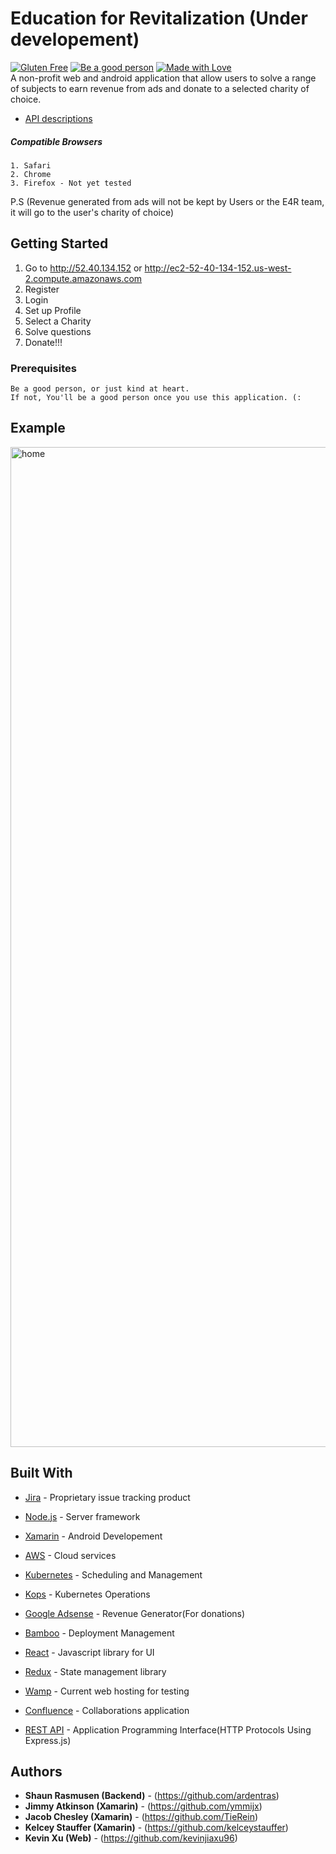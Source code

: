 # Education for Revitalization (Under developement)
<a href="#"> 
  <img src="https://forthebadge.com/images/badges/gluten-free.svg"
       alt="Gluten Free"></a>

<a href="#"> 
  <img src="https://forthebadge.com/images/badges/makes-people-smile.svg"
       alt="Be a good person"></a>

<a href="#"> 
  <img src="https://forthebadge.com/images/badges/built-with-love.svg"
       alt="Made with Love"></a>

<br>
A non-profit web and android application that allow users to solve a range of subjects to earn revenue from ads and donate to a selected charity of choice.


<ul><li><a href="https://github.com/ardentras/e4r/tree/master/app">API descriptions</a></li></ul>

##### Compatible Browsers
```
1. Safari
2. Chrome
3. Firefox - Not yet tested
```

P.S (Revenue generated from ads will not be kept by Users or the E4R team, it will go to the user's charity of choice)

## Getting Started

1. Go to <a href="http://52.40.134.152" target="_blank">http://52.40.134.152</a> or <a href="http://ec2-52-40-134-152.us-west-2.compute.amazonaws.com" target="_blank">http://ec2-52-40-134-152.us-west-2.compute.amazonaws.com</a>
2. Register
3. Login
4. Set up Profile
5. Select a Charity
6. Solve questions
7. Donate!!!

### Prerequisites

```
Be a good person, or just kind at heart.
If not, You'll be a good person once you use this application. (:
```

## Example
<img width="1600" alt="home" src="https://user-images.githubusercontent.com/26973140/35903926-023d11f6-0b96-11e8-8538-0a7f4a372607.png">


## Built With

* [Jira](https://www.atlassian.com/software/jira) - Proprietary issue tracking product
* [Node.js](https://nodejs.org/) - Server framework
* [Xamarin](https://www.xamarin.com) - Android Developement
* [AWS](https://aws.amazon.com) - Cloud services  
* [Kubernetes](https://github.com/kubernetes/kubernetes) - Scheduling and Management
* [Kops](https://github.com/kubernetes/kops) - Kubernetes Operations
* [Google Adsense](https://www.google.com/adsense) - Revenue Generator(For donations)
* [Bamboo](https://www.atlassian.com/software/bamboo) - Deployment Management
* [React](https://reactjs.org) - Javascript library for UI
* [Redux](https://redux.js.org) - State management library
* [Wamp](http://www.wampserver.com/en/) - Current web hosting for testing
* [Confluence](https://www.atlassian.com/software/confluence) - Collaborations application

* [REST API](http://www.restapitutorial.com) - Application Programming Interface(HTTP Protocols Using Express.js)

## Authors

* **Shaun Rasmusen (Backend)** - (https://github.com/ardentras)
* **Jimmy Atkinson (Xamarin)** - (https://github.com/ymmijx)
* **Jacob Chesley (Xamarin)** - (https://github.com/TieRein)
* **Kelcey Stauffer (Xamarin)** - (https://github.com/kelceystauffer)
* **Kevin Xu (Web)** - (https://github.com/kevinjiaxu96)
